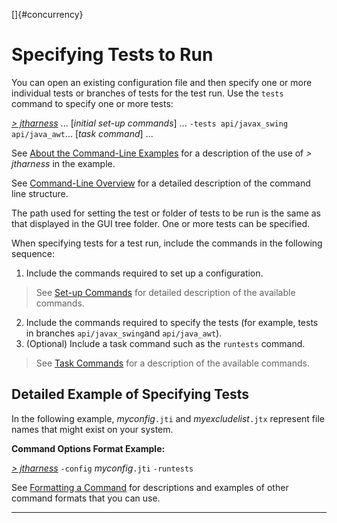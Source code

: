 <!---
  $Id$

  Copyright (c) 2001, 2024, Oracle and/or its affiliates. All rights reserved.
  DO NOT ALTER OR REMOVE COPYRIGHT NOTICES OR THIS FILE HEADER.

  This code is free software; you can redistribute it and/or modify it
  under the terms of the GNU General Public License version 2 only, as
  published by the Free Software Foundation.  Oracle designates this
  particular file as subject to the "Classpath" exception as provided
  by Oracle in the LICENSE file that accompanied this code.

  This code is distributed in the hope that it will be useful, but WITHOUT
  ANY WARRANTY; without even the implied warranty of MERCHANTABILITY or
  FITNESS FOR A PARTICULAR PURPOSE.  See the GNU General Public License
  version 2 for more details (a copy is included in the LICENSE file that
  accompanied this code).

  You should have received a copy of the GNU General Public License version
  2 along with this work; if not, write to the Free Software Foundation,
  Inc., 51 Franklin St, Fifth Floor, Boston, MA 02110-1301 USA.

  Please contact Oracle, 500 Oracle Parkway, Redwood Shores, CA 94065 USA
  or visit www.oracle.com if you need additional information or have any
  questions.
-->

[]{#concurrency}

# Specifying Tests to Run

You can open an existing configuration file and then specify one or more individual tests or
branches of tests for the test run. Use the `tests` command to specify one or more tests:

[*\> jtharness*](aboutExamples.html) \... \[*initial set-up commands*\] \...
`-tests api/javax_swing api/java_awt`\... \[*task command*\] \...

See [About the Command-Line Examples](aboutExamples.html) for a description of the use of *\>
jtharness* in the example.

See [Command-Line Overview](commandLine.html) for a detailed description of the command line
structure.

The path used for setting the test or folder of tests to be run is the same as that displayed in the
GUI tree folder. One or more tests can be specified.

When specifying tests for a test run, include the commands in the following sequence:

1.  Include the commands required to set up a configuration.

> See [Set-up Commands](setupCommands.html) for detailed description of the available commands.

2.  Include the commands required to specify the tests (for example, tests in branches
    `api/javax_swing`and `api/java_awt`).
3.  (Optional) Include a task command such as the `runtests` command.

> See [Task Commands](taskCommands.html) for a description of the available commands.

## Detailed Example of Specifying Tests

In the following example, *myconfig*`.jti` and *myexcludelist*`.jtx` represent file names that might
exist on your system.

**Command Options Format Example:**

[*\> jtharness*](aboutExamples.html) `-config` *myconfig*`.jti` `-runtests`

See [Formatting a Command](formatCommands.html) for descriptions and examples of other command
formats that you can use.

----------------------------------------------------------------------------------------------------


